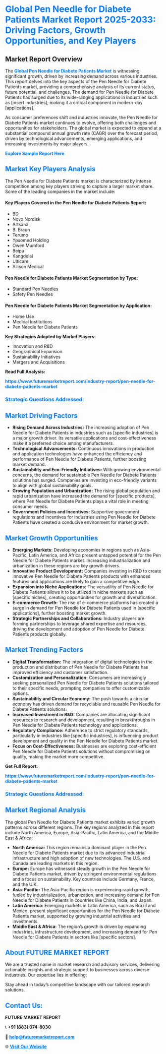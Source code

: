 <h1 style="color: #007BFF;">Global Pen Needle for Diabete Patients Market Report 2025-2033: Driving Factors, Growth Opportunities, and Key Players</h1>

<section id="overview">
<h2>Market Report Overview</h2>
<p>The <a href="https://www.futuremarketreport.com/industry-report/pen-needle-for-diabete-patients-market" style="color: #007BFF; text-decoration: none;"><strong>Global Pen Needle for Diabete Patients Market</strong></a> is witnessing significant growth, driven by increasing demand across various industries. This report delves into the key aspects of the Pen Needle for Diabete Patients market, providing a comprehensive analysis of its current status, future potential, and challenges. The demand for Pen Needle for Diabete Patients has surged due to its wide-ranging applications in industries such as [insert industries], making it a critical component in modern-day [applications].</p>
<p>As consumer preferences shift and industries innovate, the Pen Needle for Diabete Patients market continues to evolve, offering both challenges and opportunities for stakeholders. The global market is expected to expand at a substantial compound annual growth rate (CAGR) over the forecast period, driven by technological advancements, emerging applications, and increasing investments by major players.</p>
</section>

<section id="overview">
<p><a href="https://www.futuremarketreport.com/request-sample/reportId=127151" style="color: #007BFF; text-decoration: none;"><strong>Explore Sample Report Here</strong></a></p>
</section>

<section id="key-players">
<h2 style="color: #007BFF;">Market Key Players Analysis</h2>
<p>The Pen Needle for Diabete Patients market is characterized by intense competition among key players striving to capture a larger market share. Some of the leading companies in the market include:</p>
<h4>Key Players Covered in the Pen Needle for Diabete Patients Report:</h4>
<ul><li>BD</li><li>Novo Nordisk</li><li>Artsana</li><li>B. Braun</li><li>Terumo</li><li>Ypsomed Holding</li><li>Owen Mumford</li><li>Beipu</li><li>Kangdelai</li><li>Ulticare</li><li>Allison Medical</li></ul>
<h4>Pen Needle for Diabete Patients Market Segmentation by Type:</h4>
<ul><li>Standard Pen Needles</li><li>Safety Pen Needles</li></ul>

<h4>Pen Needle for Diabete Patients Market Segmentation by Application:</h4>
<ul><li>Home Use</li><li>Medical Institutions</li><li>Pen Needle for Diabete Patients</li></ul>
<p><strong>Key Strategies Adopted by Market Players:</strong></p>
<ul>
<li>Innovation and R&D</li>
<li>Geographical Expansion</li>
<li>Sustainability Initiatives</li>
<li>Mergers and Acquisitions</li>
</ul>
</section>

<section>
<p><strong>Read Full Analysis: </strong></p><a href="https://www.futuremarketreport.com/industry-report/pen-needle-for-diabete-patients-market" style="color: #007BFF; text-decoration: none;"><strong>https://www.futuremarketreport.com/industry-report/pen-needle-for-diabete-patients-market</strong></a>
<h3 style="color: #007BFF;">Strategic Questions Addressed:</h3>
</section>

<section id="driving-factors">
<h2 style="color: #007BFF;">Market Driving Factors</h2>
<ul>
<li><strong>Rising Demand Across Industries:</strong> The increasing adoption of Pen Needle for Diabete Patients in industries such as [specific industries] is a major growth driver. Its versatile applications and cost-effectiveness make it a preferred choice among manufacturers.</li>
<li><strong>Technological Advancements:</strong> Continuous innovations in production and application technologies have enhanced the efficiency and performance of Pen Needle for Diabete Patients, further boosting market demand.</li>
<li><strong>Sustainability and Eco-Friendly Initiatives:</strong> With growing environmental concerns, the demand for sustainable Pen Needle for Diabete Patients solutions has surged. Companies are investing in eco-friendly variants to align with global sustainability goals.</li>
<li><strong>Growing Population and Urbanization:</strong> The rising global population and rapid urbanization have increased the demand for [specific products], where Pen Needle for Diabete Patients plays a vital role in meeting consumer needs.</li>
<li><strong>Government Policies and Incentives:</strong> Supportive government regulations and incentives for industries using Pen Needle for Diabete Patients have created a conducive environment for market growth.</li>
</ul>
</section>

<section id="growth-opportunities">
<h2 style="color: #007BFF;">Market Growth Opportunities</h2>
<ul>
<li><strong>Emerging Markets:</strong> Developing economies in regions such as Asia-Pacific, Latin America, and Africa present untapped potential for the Pen Needle for Diabete Patients market. Increasing industrialization and urbanization in these regions are key growth drivers.</li>
<li><strong>Innovative Product Development:</strong> Companies investing in R&D to create innovative Pen Needle for Diabete Patients products with enhanced features and applications are likely to gain a competitive edge.</li>
<li><strong>Expansion into Niche Applications:</strong> The versatility of Pen Needle for Diabete Patients allows it to be utilized in niche markets such as [specific niches], creating opportunities for growth and diversification.</li>
<li><strong>E-commerce Growth:</strong> The rise of e-commerce platforms has created a surge in demand for Pen Needle for Diabete Patients used in [specific applications], further boosting market growth.</li>
<li><strong>Strategic Partnerships and Collaborations:</strong> Industry players are forming partnerships to leverage shared expertise and resources, driving the development and adoption of Pen Needle for Diabete Patients products globally.</li>
</ul>
</section>

<section id="trending-factors">
<h2 style="color: #007BFF;">Market Trending Factors</h2>
<ul>
<li><strong>Digital Transformation:</strong> The integration of digital technologies in the production and distribution of Pen Needle for Diabete Patients has improved efficiency and customer satisfaction.</li>
<li><strong>Customization and Personalization:</strong> Consumers are increasingly seeking personalized Pen Needle for Diabete Patients solutions tailored to their specific needs, prompting companies to offer customizable options.</li>
<li><strong>Sustainability and Circular Economy:</strong> The push towards a circular economy has driven demand for recyclable and reusable Pen Needle for Diabete Patients solutions.</li>
<li><strong>Increased Investment in R&D:</strong> Companies are allocating significant resources to research and development, resulting in breakthroughs in Pen Needle for Diabete Patients technology and applications.</li>
<li><strong>Regulatory Compliance:</strong> Adherence to strict regulatory standards, particularly in industries like [specific industries], is influencing product development and quality in the Pen Needle for Diabete Patients market.</li>
<li><strong>Focus on Cost-Effectiveness:</strong> Businesses are exploring cost-efficient Pen Needle for Diabete Patients solutions without compromising on quality, making the market more competitive.</li>
</ul>
</section>

<section>
<p><strong>Get Full Report: </strong></p><a href="https://www.futuremarketreport.com/industry-report/pen-needle-for-diabete-patients-market" style="color: #007BFF; text-decoration: none;"><strong>https://www.futuremarketreport.com/industry-report/pen-needle-for-diabete-patients-market</strong></a>
<h3 style="color: #007BFF;">Strategic Questions Addressed:</h3>
</section>


<section id="regional-analysis">
<h2 style="color: #007BFF;">Market Regional Analysis</h2>
<p>The global Pen Needle for Diabete Patients market exhibits varied growth patterns across different regions. The key regions analyzed in this report include North America, Europe, Asia-Pacific, Latin America, and the Middle East & Africa:</p>
<ul>
<li><strong>North America:</strong> This region remains a dominant player in the Pen Needle for Diabete Patients market due to its advanced industrial infrastructure and high adoption of new technologies. The U.S. and Canada are leading markets in this region.</li>
<li><strong>Europe:</strong> Europe has witnessed steady growth in the Pen Needle for Diabete Patients market, driven by stringent environmental regulations and a focus on sustainability. Key countries include Germany, France, and the U.K.</li>
<li><strong>Asia-Pacific:</strong> The Asia-Pacific region is experiencing rapid growth, fueled by industrialization, urbanization, and increasing demand for Pen Needle for Diabete Patients in countries like China, India, and Japan.</li>
<li><strong>Latin America:</strong> Emerging markets in Latin America, such as Brazil and Mexico, present significant opportunities for the Pen Needle for Diabete Patients market, supported by growing industrial activities and investments.</li>
<li><strong>Middle East & Africa:</strong> The region’s growth is driven by expanding industries, infrastructure development, and increasing demand for Pen Needle for Diabete Patients in sectors like [specific sectors].</li>
</ul>
</section>

<footer>
<h2 style="color: #007BFF;">About FUTURE MARKET REPORT</h2>
<p>We are a trusted name in market research and advisory services, delivering actionable insights and strategic support to businesses across diverse industries. Our expertise lies in offering:</p>

<p>Stay ahead in today’s competitive landscape with our tailored research solutions.</p>

<h2 style="color: #007BFF;">Contact Us:</h2>
<p><strong>FUTURE MARKET REPORT</strong></p>
<p>📞 <strong>+91 (883) 074-8030</strong></p>
<p>📧 <strong><a href="mailto:help@futuremarketreport.com" style="color: #007BFF;">help@futuremarketreport.com</a></strong></p>
<p>🌐 <strong><a href="https://www.futuremarketreport.com/" style="color: #007BFF;">Visit Our Website</a></strong></p>
</footer>